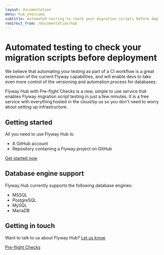 ```yaml
---
layout: documentation
menu: hub_overview
subtitle: Automated testing to check your migration scripts before deployment
redirect_from: /documentation/hub
---
```


# Automated testing to check your migration scripts before deployment

We believe that automating your testing as part of a CI workflow is a great extension of the current Flyway capabilities, and will enable devs to take even more control of the versioning and automation process for databases.

Flyway Hub with Pre-flight Checks is a new, simple to use service that enables Flyway migration script testing in just a few minutes. It is a free service with everything hosted in the cloud by us so you don't need to worry about setting up infrastructure.

## Getting started

All you need to use Flyway Hub is:

- A GitHub account
- Repository containing a Flyway project on GitHub

[Get started now](/hub)

## Database engine support

Flyway Hub currently supports the following database engines:

- MSSQL
- PostgreSQL
- MySQL
- MariaDB

## Getting in touch

Want to talk to us about Flyway Hub? <a href="mailto:flywayhub@red-gate.com">Let us know</a>

<a href="/documentation/hub/checks"
        class="btn btn-primary">Pre-flight Checks <i class="fa fa-arrow-right"></i></a>
